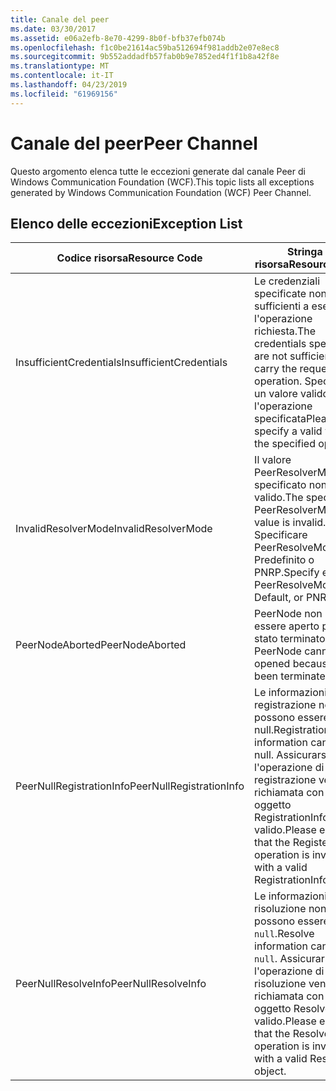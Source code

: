 ```yaml
---
title: Canale del peer
ms.date: 03/30/2017
ms.assetid: e06a2efb-8e70-4299-8b0f-bfb37efb074b
ms.openlocfilehash: f1c0be21614ac59ba512694f981addb2e07e8ec8
ms.sourcegitcommit: 9b552addadfb57fab0b9e7852ed4f1f1b8a42f8e
ms.translationtype: MT
ms.contentlocale: it-IT
ms.lasthandoff: 04/23/2019
ms.locfileid: "61969156"
---
```

# <a name="peer-channel"></a><span data-ttu-id="2c45b-102">Canale del peer</span><span class="sxs-lookup"><span data-stu-id="2c45b-102">Peer Channel</span></span>
<span data-ttu-id="2c45b-103">Questo argomento elenca tutte le eccezioni generate dal canale Peer di Windows Communication Foundation (WCF).</span><span class="sxs-lookup"><span data-stu-id="2c45b-103">This topic lists all exceptions generated by Windows Communication Foundation (WCF) Peer Channel.</span></span>  
  
## <a name="exception-list"></a><span data-ttu-id="2c45b-104">Elenco delle eccezioni</span><span class="sxs-lookup"><span data-stu-id="2c45b-104">Exception List</span></span>  
  
|<span data-ttu-id="2c45b-105">Codice risorsa</span><span class="sxs-lookup"><span data-stu-id="2c45b-105">Resource Code</span></span>|<span data-ttu-id="2c45b-106">Stringa di risorsa</span><span class="sxs-lookup"><span data-stu-id="2c45b-106">Resource String</span></span>|  
|-------------------|---------------------|  
|<span data-ttu-id="2c45b-107">InsufficientCredentials</span><span class="sxs-lookup"><span data-stu-id="2c45b-107">InsufficientCredentials</span></span>|<span data-ttu-id="2c45b-108">Le credenziali specificate non sono sufficienti a eseguire l'operazione richiesta.</span><span class="sxs-lookup"><span data-stu-id="2c45b-108">The credentials specified are not sufficient to carry the requested operation.</span></span> <span data-ttu-id="2c45b-109">Specificare un valore valido per l'operazione specificata</span><span class="sxs-lookup"><span data-stu-id="2c45b-109">Please specify a valid value for the specified operation</span></span>|  
|<span data-ttu-id="2c45b-110">InvalidResolverMode</span><span class="sxs-lookup"><span data-stu-id="2c45b-110">InvalidResolverMode</span></span>|<span data-ttu-id="2c45b-111">Il valore PeerResolverMode specificato non è valido.</span><span class="sxs-lookup"><span data-stu-id="2c45b-111">The specified PeerResolverMode value is invalid.</span></span> <span data-ttu-id="2c45b-112">Specificare PeerResolveMode.Auto, Predefinito o PNRP.</span><span class="sxs-lookup"><span data-stu-id="2c45b-112">Specify either PeerResolveMode.Auto, Default, or PNRP.</span></span>|  
|<span data-ttu-id="2c45b-113">PeerNodeAborted</span><span class="sxs-lookup"><span data-stu-id="2c45b-113">PeerNodeAborted</span></span>|<span data-ttu-id="2c45b-114">PeerNode non può essere aperto perché è stato terminato.</span><span class="sxs-lookup"><span data-stu-id="2c45b-114">The PeerNode cannot be opened because it has been terminated.</span></span>|  
|<span data-ttu-id="2c45b-115">PeerNullRegistrationInfo</span><span class="sxs-lookup"><span data-stu-id="2c45b-115">PeerNullRegistrationInfo</span></span>|<span data-ttu-id="2c45b-116">Le informazioni di registrazione non possono essere null.</span><span class="sxs-lookup"><span data-stu-id="2c45b-116">Registration information cannot be null.</span></span> <span data-ttu-id="2c45b-117">Assicurarsi che l'operazione di registrazione venga richiamata con un oggetto RegistrationInfo valido.</span><span class="sxs-lookup"><span data-stu-id="2c45b-117">Please ensure that the Register operation is invoked with a valid RegistrationInfo object.</span></span>|  
|<span data-ttu-id="2c45b-118">PeerNullResolveInfo</span><span class="sxs-lookup"><span data-stu-id="2c45b-118">PeerNullResolveInfo</span></span>|<span data-ttu-id="2c45b-119">Le informazioni di risoluzione non possono essere `null`.</span><span class="sxs-lookup"><span data-stu-id="2c45b-119">Resolve information cannot be `null`.</span></span> <span data-ttu-id="2c45b-120">Assicurarsi che l'operazione di risoluzione venga richiamata con un oggetto ResolveInfo valido.</span><span class="sxs-lookup"><span data-stu-id="2c45b-120">Please ensure that the Resolve operation is invoked with a valid ResolveInfo object.</span></span>|
